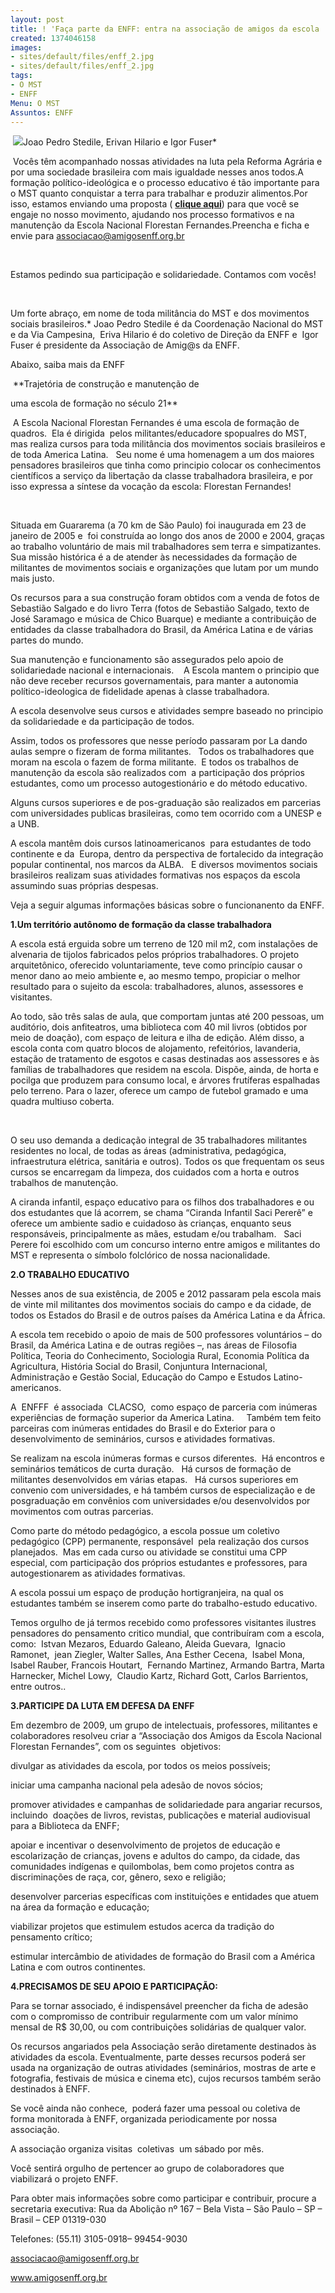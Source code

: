 ```yaml
---
layout: post
title: ! 'Faça parte da ENFF: entra na associação de amigos da escola '
created: 1374046158
images:
- sites/default/files/enff_2.jpg
- sites/default/files/enff_2.jpg
tags:
- O MST
- ENFF
Menu: O MST
Assuntos: ENFF
---
```

 ![](http://www.mst.org.br/sites/default/files/enff_2.jpg)Joao Pedro Stedile, Erivan Hilario e Igor Fuser\*
 

 Vocês têm acompanhado nossas atividades na luta pela Reforma Agrária e por uma sociedade brasileira com mais igualdade nesses anos todos.A formação político-ideológica e o processo educativo é tão importante para o MST quanto conquistar a terra para trabalhar e produzir alimentos.Por isso, estamos enviando uma proposta (
[**clique aqui**](http://www.mst.org.br/sites/default/files/Ficha_AAENFF_2013.doc)) para que você se engaje no nosso movimento, ajudando nos processo formativos e na manutenção da Escola Nacional Florestan Fernandes.Preencha e ficha e envie para associacao@amigosenff.org.br  

 

Estamos pedindo sua participação e solidariedade. Contamos com vocês!

 

Um forte abraço, em nome de toda militância do MST e dos movimentos sociais brasileiros.\* Joao Pedro Stedile é da Coordenação Nacional do MST e da Via Campesina,  Eriva Hilario é do coletivo de Direção da ENFF e  Igor Fuser é presidente da Associação de Amig@s da ENFF.
 

Abaixo, saiba mais da ENFF

 **Trajetória de construção e manutenção de 

uma escola de formação no século 21**

 A Escola Nacional Florestan Fernandes é uma escola de formação de quadros.  Ela é dirigida  pelos militantes/educadore spopualres do MST, mas realiza cursos para toda militância dos movimentos sociais brasileiros e de toda America Latina.   Seu nome é uma homenagem a um dos maiores pensadores brasileiros que tinha como principio colocar os conhecimentos científicos a serviço da libertação da classe trabalhadora brasileira, e por isso expressa a síntese da vocação da escola: Florestan Fernandes!

 

Situada em Guararema (a 70 km de São Paulo) foi inaugurada em 23 de janeiro de 2005 e  foi construída ao longo dos anos de 2000 e 2004, graças ao trabalho voluntário de mais mil trabalhadores sem terra e simpatizantes. Sua missão histórica é a de atender às necessidades da formação de militantes de movimentos sociais e organizações que lutam por um mundo mais justo.


Os recursos para a sua construção foram obtidos com a venda de fotos de Sebastião Salgado e do livro Terra (fotos de Sebastião Salgado, texto de José Saramago e música de Chico Buarque) e mediante a contribuição de entidades da classe trabalhadora do Brasil, da América Latina e de várias partes do mundo. 


Sua manutenção e funcionamento são assegurados pelo apoio de solidariedade nacional e internacionais.    A Escola mantem o principio que não deve receber recursos governamentais, para manter a autonomia político-ideologica de fidelidade apenas à classe trabalhadora.


A escola desenvolve seus cursos e atividades sempre baseado no principio da solidariedade e da participação de todos.

Assim, todos os professores que nesse período passaram por La dando aulas sempre o fizeram de forma militantes.   Todos os trabalhadores que moram na escola o fazem de forma militante.  E todos os trabalhos de manutenção da escola são realizados com  a participação dos próprios estudantes, como um processo autogestionário e do método educativo.

Alguns cursos superiores e de pos-graduação são realizados em parcerias com universidades publicas brasileiras, como tem ocorrido com a UNESP e a UNB.

A escola mantêm dois cursos latinoamericanos  para estudantes de todo continente e da  Europa, dentro da perspectiva de fortalecido da integração popular continental, nos marcos da ALBA.   E diversos movimentos sociais brasileiros realizam suas atividades formativas nos espaços da escola assumindo suas próprias despesas.


Veja a seguir algumas informações básicas sobre o funcionanento da ENFF.


**1.Um território autônomo de formação da classe trabalhadora**


A escola está erguida sobre um terreno de 120 mil m2, com instalações de alvenaria de tijolos fabricados pelos próprios trabalhadores. O projeto arquitetônico, oferecido voluntariamente, teve como princípio causar o menor dano ao meio ambiente e, ao mesmo tempo, propiciar o melhor resultado para o sujeito da escola: trabalhadores, alunos, assessores e visitantes. 


Ao todo, são três salas de aula, que comportam juntas até 200 pessoas, um auditório, dois anfiteatros, uma biblioteca com 40 mil livros (obtidos por meio de doação), com espaço de leitura e ilha de edição. Além disso, a escola conta com quatro blocos de alojamento, refeitórios, lavanderia, estação de tratamento de esgotos e casas destinadas aos assessores e às famílias de trabalhadores que residem na escola. Dispõe, ainda, de horta e pocilga que produzem para consumo local, e árvores frutíferas espalhadas pelo terreno. Para o lazer, oferece um campo de futebol gramado e uma quadra multiuso coberta.

 

O seu uso demanda a dedicação integral de 35 trabalhadores militantes residentes no local, de todas as áreas (administrativa, pedagógica, infraestrutura elétrica, sanitária e outros). Todos os que frequentam os seus cursos se encarregam da limpeza, dos cuidados com a horta e outros trabalhos de manutenção.


A ciranda infantil, espaço educativo para os filhos dos trabalhadores e ou dos estudantes que lá acorrem, se chama “Ciranda Infantil Saci Pererê” e oferece um ambiente sadio e cuidadoso às crianças, enquanto seus responsáveis, principalmente as mães, estudam e/ou trabalham.   Saci Perere foi escolhido com um concurso interno entre amigos e militantes do MST e representa o símbolo folclórico de nossa nacionalidade. 


**2.O TRABALHO EDUCATIVO**


Nesses anos de sua existência, de 2005 e 2012 passaram pela escola mais de vinte mil militantes dos movimentos sociais do campo e da cidade, de todos os Estados do Brasil e de outros países da América Latina e da África. 


A escola tem recebido o apoio de mais de 500 professores voluntários – do Brasil, da América Latina e de outras regiões –, nas áreas de Filosofia Política, Teoria do Conhecimento, Sociologia Rural, Economia Política da Agricultura, História Social do Brasil, Conjuntura Internacional, Administração e Gestão Social, Educação do Campo e Estudos Latino-americanos. 


A  ENFFF  é associada  CLACSO,  como espaço de parceria com inúmeras experiências de formação superior da America Latina.     Também tem feito parceiras com inúmeras entidades do Brasil e do Exterior para o desenvolvimento de seminários, cursos e atividades formativas.


Se realizam na escola inúmeras formas e cursos diferentes.  Há encontros e seminários temáticos de curta duração.   Há cursos de formação de militantes desenvolvidos em várias etapas.   Há cursos superiores em convenio com universidades, e há também cursos de especialização e de posgraduação em convênios com universidades e/ou desenvolvidos por movimentos com outras parcerias.


Como parte do método pedagógico, a escola possue um coletivo pedagógico (CPP) permanente, responsável  pela realização dos cursos planejados.  Mas em cada curso ou atividade se constitui uma CPP especial, com participação dos próprios estudantes e professores, para autogestionarem as atividades formativas.


A escola possui um espaço de produção hortigranjeira, na qual os estudantes também se inserem como parte do trabalho-estudo educativo.  


Temos orgulho de já termos recebido como professores visitantes ilustres pensadores do pensamento critico mundial, que contribuíram com a escola, como:  Istvan Mezaros, Eduardo Galeano, Aleida Guevara,  Ignacio Ramonet,  jean Ziegler, Walter Salles, Ana Esther Cecena,  Isabel Mona, Isabel Rauber, Francois Houtart,  Fernando Martinez, Armando Bartra, Marta Harnecker, Michel Lowy,  Claudio Kartz, Richard Gott, Carlos Barrientos, entre outros..


**3.PARTICIPE DA LUTA EM DEFESA DA ENFF**


Em dezembro de 2009, um grupo de intelectuais, professores, militantes e colaboradores resolveu criar a “Associação dos Amigos da Escola Nacional Florestan Fernandes”, com os seguintes  objetivos: 

divulgar as atividades da escola, por todos os meios possíveis; 

iniciar uma campanha nacional pela adesão de novos sócios; 

promover atividades e campanhas de solidariedade para angariar recursos, incluindo  doações de livros, revistas, publicações e material audiovisual para a Biblioteca da ENFF; 

apoiar e incentivar o desenvolvimento de projetos de educação e escolarização de crianças, jovens e adultos do campo, da cidade, das comunidades indígenas e quilombolas, bem como projetos contra as discriminações de raça, cor, gênero, sexo e religião; 

desenvolver parcerias específicas com instituições e entidades que atuem na área da formação e educação; 

viabilizar projetos que estimulem estudos acerca da tradição do pensamento crítico; 

estimular intercâmbio de atividades de formação do Brasil com a América Latina e com outros continentes. 


**4.PRECISAMOS DE SEU APOIO E PARTICIPAÇÃO:**


Para se tornar associado, é indispensável preencher da ficha de adesão com o compromisso de contribuir regularmente com um valor mínimo mensal de R$ 30,00, ou com contribuições solidárias de qualquer valor.   


Os recursos angariados pela Associação serão diretamente destinados às atividades da escola. Eventualmente, parte desses recursos poderá ser usada na organização de outras atividades (seminários, mostras de arte e fotografia, festivais de música e cinema etc), cujos recursos também serão destinados à ENFF. 


Se você ainda não conhece,  poderá fazer uma pessoal ou coletiva de forma monitorada à ENFF, organizada periodicamente por nossa associação. 

A associação organiza visitas  coletivas  um sábado por mês.

Você sentirá orgulho de pertencer ao grupo de colaboradores que viabilizará o projeto ENFF.


Para obter mais informações sobre como participar e contribuir, procure a secretaria executiva: Rua da Abolição nº 167 – Bela Vista – São Paulo – SP – Brasil – CEP 01319-030 

Telefones: (55.11) 3105-0918– 99454-9030 

associacao@amigosenff.org.br 

www.amigosenff.org.br

